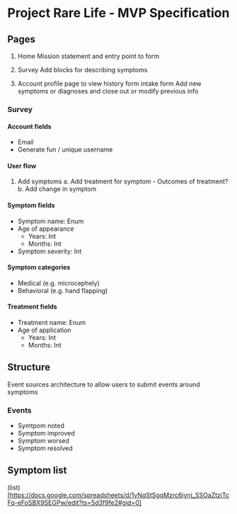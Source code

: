 # Project Rare Life - MVP Specification

## Pages

1. Home
Mission statement and entry point to form

2. Survey
Add blocks for describing symptoms

3. Account profile page to view history form intake form
Add new symptoms or diagnoses and close out or modify previous info

### Survey

#### Account fields

- Email
- Generate fun / unique username

#### User flow

1. Add symptoms
	a. Add treatment for symptom
        - Outcomes of treatment?
	b. Add change in symptom

#### Symptom fields

- Symptom name: Enum
- Age of appearance
	- Years: Int
	- Months: Int
- Symptom severity: Int

#### Symptom categories

- Medical (e.g. microcephely)
- Behavioral (e.g. hand flapping)

#### Treatment fields

- Treatment name: Enum
- Age of application
	- Years: Int
	- Months: Int

## Structure

Event sources architecture to allow users to submit events around symptoms

### Events

- Symtpom noted
- Symptom improved
- Symptom worsed
- Symptom resolved

## Symptom list

(list)[https://docs.google.com/spreadsheets/d/1yNqStSgqMzrc6iynj_SSOaZtziTcFq-eFoSBX9SEGPw/edit?ts=5d3f9fe2#gid=0]
